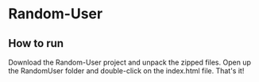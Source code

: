 # Random-User
## How to run
Download the Random-User project and unpack the zipped files. Open up the RandomUser folder and double-click on the index.html file. That's it!
